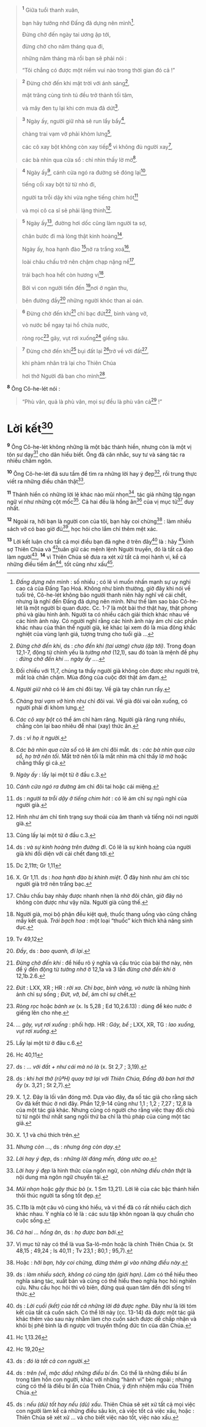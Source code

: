 
> <sup><b>1</b></sup> Giữa tuổi thanh xuân,
> 
> bạn hãy tưởng nhớ Đấng đã dựng nên mình[^1].
> 
> Đừng chờ đến ngày tai ương ập tới,
> 
> đừng chờ cho năm tháng qua đi,
> 
> những năm tháng mà rồi bạn sẽ phải nói :
> 
> “Tôi chẳng có được một niềm vui nào trong thời gian đó cả !”
>


> <sup><b>2</b></sup> Đừng chờ đến khi mặt trời với ánh sáng[^2],
> 
> mặt trăng cùng tinh tú đều trở thành tối tăm,
> 
> và mây đen tụ lại khi cơn mưa đã dứt[^3].
>


> <sup><b>3</b></sup> Ngày ấy, người giữ nhà sẽ run lẩy bẩy[^4],
> 
> chàng trai vạm vỡ phải khòm lưng[^5],
> 
> các cô xay bột không còn xay tiếp[^6] vì không đủ người xay[^7],
> 
> các bà nhìn qua cửa sổ : chỉ nhìn thấy lờ mờ[^8].
>


> <sup><b>4</b></sup> Ngày ấy[^9], cánh cửa ngó ra đường sẽ đóng lại[^10],
> 
> tiếng cối xay bột từ từ nhỏ đi,
> 
> người ta trỗi dậy khi vừa nghe tiếng chim hót[^11]
> 
> và mọi cô ca sĩ sẽ phải lặng thinh[^12].
>


> <sup><b>5</b></sup> Ngày ấy[^13], đường hơi dốc cũng làm người ta sợ,
> 
> chân bước đi mà lòng thật kinh hoàng[^14].
> 
> Ngày ấy, hoa hạnh đào [^1*]nở ra trắng xoá[^15],
> 
> loài châu chấu trở nên chậm chạp nặng nề[^16],
> 
> trái bạch hoa hết còn hương vị[^17].
> 
> Bởi vì con người tiến đến [^2*]nơi ở ngàn thu,
> 
> bên đường đầy[^18] những người khóc than ai oán.
>


> <sup><b>6</b></sup> Đừng chờ đến khi[^19] chỉ bạc đứt[^20], bình vàng vỡ,
> 
> vò nước bể ngay tại hồ chứa nước,
> 
> ròng rọc[^21] gãy, vụt rơi xuống[^22] giếng sâu.
>


> <sup><b>7</b></sup> Đừng chờ đến khi[^23] bụi đất lại [^3*]trở về với đất[^24],
> 
> khi phàm nhân trả lại cho Thiên Chúa
> 
> hơi thở Người đã ban cho mình[^25].
>

<sup><b>8</b></sup> Ông Cô-he-lét nói : 
> “Phù vân, quả là phù vân, mọi sự đều là phù vân cả[^26] !”
>

# Lời kết[^27]
<sup><b>9</b></sup> Ông Cô-he-lét không những là một bậc thánh hiền, nhưng còn là một vị tôn sư dạy[^28] cho dân hiểu biết. Ông đã cân nhắc, suy tư và sáng tác ra nhiều châm ngôn.

<sup><b>10</b></sup> Ông Cô-he-lét đã sưu tầm để tìm ra những lời hay ý đẹp[^29], rồi trung thực viết ra những điều chân thật[^30].

<sup><b>11</b></sup> Thánh hiền có những lời lẽ khác nào mũi nhọn[^31], tác giả những tập ngạn ngữ ví như những cột mốc[^32]. Cả hai đều là hồng ân[^33] của vị mục tử[^34] duy nhất.

<sup><b>12</b></sup> Ngoài ra, hỡi bạn là người con của tôi, bạn hãy coi chừng[^35] : làm nhiều sách vở có bao giờ đủ[^36], học hỏi cho lắm chỉ thêm mệt xác.

<sup><b>13</b></sup> Lời kết luận cho tất cả mọi điều bạn đã nghe ở trên đây[^37] là : hãy [^4*]kính sợ Thiên Chúa và [^5*]tuân giữ các mệnh lệnh Người truyền, đó là tất cả đạo làm người[^38], <sup><b>14</b></sup> vì Thiên Chúa sẽ đưa ra xét xử tất cả mọi hành vi, kể cả những điều tiềm ẩn[^39], tốt cũng như xấu[^40].

[^1]: <i>Đấng dựng nên mình</i> : số nhiều ; có lẽ vì muốn nhấn mạnh sự uy nghi cao cả của Đấng Tạo Hoá. Không như bình thường, giờ đây khi nói về tuổi trẻ, Cô-he-lét không bảo người thanh niên hãy nghĩ về cái chết, nhưng là nghĩ đến Đấng đã dựng nên mình. Như thế làm sao bảo Cô-he-lét là một người bi quan được. Cc. 1-7 là một bài thơ thật hay, thật phong phú và giàu hình ảnh. Người ta có nhiều cách giải thích khác nhau về các hình ảnh này. Có người nghĩ rằng các hình ảnh này ám chỉ các phần khác nhau của thân thể người già, kẻ khác lại xem đó là mùa đông khắc nghiệt của vùng lạnh giá, tượng trưng cho tuổi già ...
[^2]: <i>Đừng chờ đến khi</i>, ds : <i>cho đến khi (tai ương) chưa (ập tới)</i>. Trong đoạn 12,1-7, động từ chính yếu là <i>tưởng nhớ</i> (12,1), sau đó toàn là mệnh đề phụ : <i>đừng chờ đến khi ... ngày ấy ...</i>.
[^3]: Đối chiếu với 11,7, chúng ta thấy người già không còn được như người trẻ, mắt loà chân chậm. Mùa đông của cuộc đời thật ảm đạm.
[^4]: <i>Người giữ nhà</i> có lẽ ám chỉ đôi tay. Về già tay chân run rẩy.
[^5]: <i>Chàng trai vạm vỡ</i> hình như chỉ đôi vai. Về già đôi vai oằn xuống, có người phải đi khòm lưng.
[^6]: <i>Các cô xay bột</i> có thể ám chỉ hàm răng. Người già răng rụng nhiều, chẳng còn lại bao nhiêu để nhai (xay) thức ăn.
[^7]: ds : <i>vì họ ít người</i>.
[^8]: <i>Các bà nhìn qua cửa sổ</i> có lẽ ám chỉ đôi mắt. ds : <i>các bà nhìn qua cửa sổ, họ trở nên tối</i>. Mắt trở nên tối là mắt nhìn mà chỉ thấy lờ mờ hoặc chẳng thấy gì cả.
[^9]: <i>Ngày ấy</i> : lấy lại một từ ở đầu c.3.
[^10]: <i>Cánh cửa ngó ra đường</i> ám chỉ đôi tai hoặc cái miệng.
[^11]: ds : <i>người ta trỗi dậy ở tiếng chim hót</i> : có lẽ ám chỉ sự ngủ nghỉ của người già.
[^12]: Hình như ám chỉ tình trạng suy thoái của âm thanh và tiếng nói nơi người già.
[^13]: Cũng lấy lại một từ ở đầu c.3.
[^14]: ds : <i>và sự kinh hoàng trên đường đi</i>. Có lẽ là sự kinh hoàng của người già khi đối diện với cái chết đang tới.
[^15]: X. Gr 1,11. ds : <i>hoa hạnh đào bị khinh miệt</i>. Ở đây hình như ám chỉ tóc người già trở nên trắng bạc.
[^16]: Châu chấu bay nhảy được nhanh nhẹn là nhờ đôi chân, giờ đây nó không còn được như vậy nữa. Người già cũng thế.
[^17]: Người già, mọi bộ phận đều kiệt quệ, thuốc thang uống vào cũng chẳng mấy kết quả. <i>Trái bạch hoa</i> : một loại “thuốc” kích thích khả năng sinh dục.
[^18]: <i>Đầy</i>, ds : <i>bao quanh, đi lại</i>.
[^19]: <i>Đừng chờ đến khi</i> : để hiểu rõ ý nghĩa và cấu trúc của bài thơ này, nên để ý đến động từ <i>tưởng nhớ</i> ở 12,1a và 3 lần <i>đừng chờ đến khi</i> ở 12,1b.2.6.
[^20]: <i>Đứt</i> : LXX, XR ; HR : <i>rời xa</i>. <i>Chỉ bạc</i>, <i>bình vàng, vò nước</i> là những hình ảnh chỉ sự sống ; <i>Đứt, vỡ, bể</i>, ám chỉ sự chết.
[^21]: <i>Ròng rọc</i> hoặc <i>bánh xe</i> (x. Is 5,28 ; Ed 10,2.6.13) : dùng để kéo nước ở giếng lên cho nhẹ.
[^22]: <i>... gảy, vụt rơi xuống</i> : phối hợp. HR : <i>Gảy, bể</i> ; LXX, XR, TG : <i>lao xuống, vụt rơi xuống</i>.
[^23]: Lấy lại một từ ở đâu c.6.
[^24]: ds : <i>... với đất + như cái mà nó là</i> (x. St 2,7 ; 3,19).
[^25]: ds : <i>khi hơi thở (<span class="hebrew-translit">rûªH</span>) quay trở lại với Thiên Chúa, Đấng đã ban hơi thở ấy</i> (x. 3,21 ; St 2,7).
[^26]: X. 1,2. Đây là lối văn đóng mở. Dựa vào đây, đa số tác giả cho rằng sách Gv đã kết thúc ở nơi đây. Phần 12,9-14 cũng như 1,1 ; 1,2 ; 7,27 ; 12,8 là của một tác giả khác. Nhưng cũng có người cho rằng việc thay đổi chủ từ từ ngôi thứ nhất sang ngôi thứ ba chỉ là thủ pháp của cùng một tác giả.
[^27]: X. 1,1 và chú thích trên.
[^28]: <i>Nhưng còn ...</i>, ds : <i>nhưng ông còn dạy</i>.
[^29]: <i>Lời hay ý đẹp</i>, ds : <i>những lời đáng mến, đáng ước ao</i>.
[^30]: <i>Lời hay ý đẹp</i> là hình thức của ngôn ngữ, còn <i>những điều chân thật</i> là nội dung mà ngôn ngữ chuyển tải.
[^31]: <i>Mũi nhọn</i> hoặc <i>gậy thúc bò</i> (x. 1 Sm 13,21). Lời lẽ của các bậc thánh hiền thôi thúc người ta sống tốt đẹp.
[^32]: C.11b là một câu vô cùng khó hiểu, và vì thế đã có rất nhiều cách dịch khác nhau. Ý nghĩa có lẽ là : các sưu tập khôn ngoan là quy chuẩn cho cuộc sống.
[^33]: <i>Cả hai ... hồng ân</i>, ds : <i>họ được ban bởi</i>.
[^34]: Vị mục tử này có thể là vua Sa-lô-môn hoặc là chính Thiên Chúa (x. St 48,15 ; 49,24 ; Is 40,11 ; Tv 23,1 ; 80,1 ; 95,7).
[^35]: Hoặc : <i>hỡi bạn, hãy coi chừng, đừng thêm gì vào những điều này</i>.
[^36]: ds : <i>làm nhiều sách, không có cùng tận (giới hạn)</i>. <i>Làm</i> có thể hiểu theo nghĩa sáng tác, xuất bản và cũng có thể hiểu theo nghĩa học hỏi nghiên cứu. Nhu cầu học hỏi thì vô biên, đừng quá quan tâm đến đời sống trí thức.
[^37]: ds : <i>Lời cuối (kết) của tất cả những lời đã được nghe</i>. Đây như là lời tóm kết của tất cả cuốn sách. Có thể lời này (cc. 13-14) đã được một tác giả khác thêm vào sau này nhằm làm cho cuốn sách được dễ chấp nhận và khỏi bị phê bình là đi ngược với truyền thống đức tin của dân Chúa.
[^38]: ds : <i>đó là tất cả con người</i>.
[^39]: ds : <i>trên (về, mặc dầu) những điều bí ẩn</i>. Có thể là những điều bí ẩn trong tâm hồn con người, khác với những “hành vi” bên ngoài ; nhưng cũng có thể là điều bí ẩn của Thiên Chúa, ý định nhiệm mầu của Thiên Chúa.
[^40]: ds : <i>nếu (dù) tốt hay nếu (dù) xấu</i>. Thiên Chúa sẽ xét xử tất cả mọi việc con người làm kể cả những điều sâu kín, cả việc tốt cả việc xấu, hoặc : Thiên Chúa sẽ xét xử ... và cho biết việc nào tốt, việc nào xấu.
[^1*]: Dc 2,11tt; Gr 1,11
[^2*]: Tv 49,12
[^3*]: Hc 40,11
[^4*]: Hc 1,13.26
[^5*]: Hc 19,20
